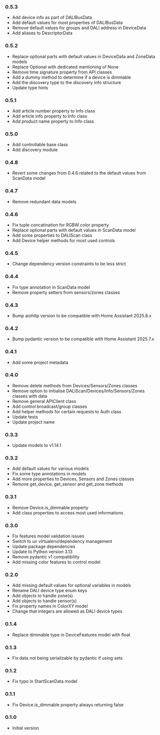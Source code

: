 ### 0.5.3
- Add device info as part of DALIBusData
- Add default values for most properties of DALIBusData
- Remove default values for groups and DALI address in DeviceData
- Add aliases to DescriptorData

### 0.5.2
- Replace optional parts with default values in DeviceData and ZoneData models
- Replace Optional with dedicated mentioning of None
- Remove time signature property from API classes
- Add a dummy method to determine if a device is dimmable
- Add the discovery type to the discovery info structure
- Update type hints

### 0.5.1
- Add article number property to Info class
- Add article info property to Info class
- Add product name property to Info class

### 0.5.0
- Add controllable base class
- Add discovery module

### 0.4.8
- Revert some changes from 0.4.6 related to the default values from ScanData model

### 0.4.7
- Remove redundant data models

### 0.4.6
- Fix tuple concatination for RGBW color property
- Replace optional parts with default values in ScanData model
- Add some properties to DALIScan class
- Add Device helper methods for most used controls

### 0.4.5
- Change dependency version constraints to be less strict

### 0.4.4
- Fix type annotation in ScanData model
- Remove property setters from sensors/zones classes

### 0.4.3
- Bump aiohttp version to be compatible with Home Assistant 2025.8.x

### 0.4.2
- Bump pydantic version to be compatible with Home Assistant 2025.7.x

### 0.4.1
- Add some project metadata

### 0.4.0
- Remove delete methods from Devices/Sensors/Zones classes
- Remove option to initialise DALIScan/Devices/Info/Sensors/Zones classes with data
- Remove general APIClient class
- Add control broadcast/group classes
- Add helper methods for certain requests to Auth class
- Update tests
- Update project name

### 0.3.3
- Update models to v1.14.1

### 0.3.2
- Add default values for various models
- Fix some type annotations in models
- Add more properties to Devices, Sensors and Zones classes
- Remove get_device, get_sensor and get_zone methods

### 0.3.1
- Remove Device.is_dimmable property
- Add class properties to access most used informations

### 0.3.0
- Fix features model validation issues
- Switch to uv virtualenv/dependency management
- Update package dependencies
- Update to Python version 3.13
- Remove pydantic v1 compatibility
- Add missing color features to control model

### 0.2.0
- Add missing default values for optional variables in models
- Rename DALI device type enum keys
- Add objects to handle zone(s)
- Add objects to handle sensor(s)
- Fix property names in ColorXY model
- Change that integers are allowed as DALI device types

### 0.1.4
- Replace dimmable type in DeviceFeatures model with float

### 0.1.3
- Fix data not being serializable by pydantic if using sets

### 0.1.2
- Fix typo in StartScanData model

### 0.1.1
- Fix Device.is_dimmable property always returning false

### 0.1.0
- Initial version
